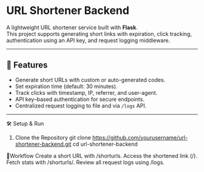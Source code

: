 # URL Shortener Backend

A lightweight URL shortener service built with **Flask**.  
This project supports generating short links with expiration, click tracking, authentication using an API key, and request logging middleware.

---

## 🚀 Features
- Generate short URLs with custom or auto-generated codes.
- Set expiration time (default: 30 minutes).
- Track clicks with timestamp, IP, referrer, and user-agent.
- API key–based authentication for secure endpoints.
- Centralized request logging to file and via `/logs` API.

---

🛠️ Setup & Run
1. Clone the Repository
git clone https://github.com/yourusername/url-shortener-backend.git
cd url-shortener-backend

📄Workflow
Create a short URL with /shorturls.
Access the shortened link (/<shortcode>).
Fetch stats with /shorturls/<shortcode>.
Review all request logs using /logs.
